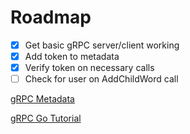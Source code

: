 # Roadmap

- [X] Get basic gRPC server/client working
- [X] Add token to metadata
- [X] Verify token on necessary calls 
- [ ] Check for user on AddChildWord call

[gRPC Metadata](https://github.com/grpc/grpc-go/blob/master/Documentation/grpc-metadata.md)

[gRPC Go Tutorial](https://grpc.io/docs/tutorials/basic/go/)
